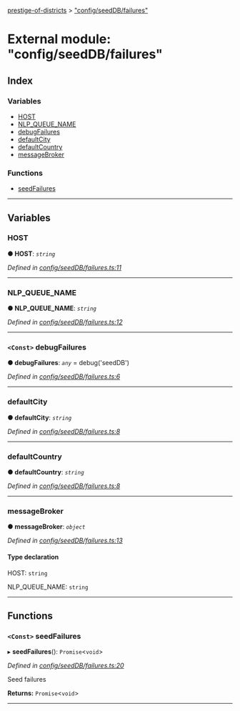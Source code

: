 [prestige-of-districts](../README.md) > ["config/seedDB/failures"](../modules/_config_seeddb_failures_.md)

# External module: "config/seedDB/failures"

## Index

### Variables

* [HOST](_config_seeddb_failures_.md#host)
* [NLP_QUEUE_NAME](_config_seeddb_failures_.md#nlp_queue_name)
* [debugFailures](_config_seeddb_failures_.md#debugfailures)
* [defaultCity](_config_seeddb_failures_.md#defaultcity)
* [defaultCountry](_config_seeddb_failures_.md#defaultcountry)
* [messageBroker](_config_seeddb_failures_.md#messagebroker)

### Functions

* [seedFailures](_config_seeddb_failures_.md#seedfailures)

---

## Variables

<a id="host"></a>

###  HOST

**● HOST**: *`string`*

*Defined in [config/seedDB/failures.ts:11](https://github.com/YarosJ/prestige-of-districts/blob/828e334/config/seedDB/failures.ts#L11)*

___
<a id="nlp_queue_name"></a>

###  NLP_QUEUE_NAME

**● NLP_QUEUE_NAME**: *`string`*

*Defined in [config/seedDB/failures.ts:12](https://github.com/YarosJ/prestige-of-districts/blob/828e334/config/seedDB/failures.ts#L12)*

___
<a id="debugfailures"></a>

### `<Const>` debugFailures

**● debugFailures**: *`any`* =  debug('seedDB')

*Defined in [config/seedDB/failures.ts:6](https://github.com/YarosJ/prestige-of-districts/blob/828e334/config/seedDB/failures.ts#L6)*

___
<a id="defaultcity"></a>

###  defaultCity

**● defaultCity**: *`string`*

*Defined in [config/seedDB/failures.ts:8](https://github.com/YarosJ/prestige-of-districts/blob/828e334/config/seedDB/failures.ts#L8)*

___
<a id="defaultcountry"></a>

###  defaultCountry

**● defaultCountry**: *`string`*

*Defined in [config/seedDB/failures.ts:8](https://github.com/YarosJ/prestige-of-districts/blob/828e334/config/seedDB/failures.ts#L8)*

___
<a id="messagebroker"></a>

###  messageBroker

**● messageBroker**: *`object`*

*Defined in [config/seedDB/failures.ts:13](https://github.com/YarosJ/prestige-of-districts/blob/828e334/config/seedDB/failures.ts#L13)*

#### Type declaration

 HOST: `string`

 NLP_QUEUE_NAME: `string`

___

## Functions

<a id="seedfailures"></a>

### `<Const>` seedFailures

▸ **seedFailures**(): `Promise`<`void`>

*Defined in [config/seedDB/failures.ts:20](https://github.com/YarosJ/prestige-of-districts/blob/828e334/config/seedDB/failures.ts#L20)*

Seed failures

**Returns:** `Promise`<`void`>

___

